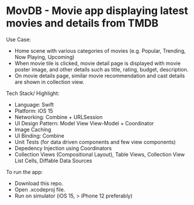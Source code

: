 # MovDB - Movie app displaying latest movies and details from TMDB

Use Case:

* Home scene with various categories of movies (e.g. Popular, Trending, Now Playing, Upcoming)
* When movie tile is clicked, movie detail page is displayed with movie poster image, and other details such as title, rating, budget, description.
* On movie details page, similar movie recommendation and cast details are shown in collection view.

Tech Stack/ Highlight:

* Language: Swift
* Platform: iOS 15
* Networking: Combine + URLSession
* UI Design Pattern: Model View View-Model + Coordinator
* Image Caching
* UI Binding: Combine
* Unit Tests (for data driven components and few view components)
* Depedency Injection using Coordinators
* Collection Views (Compositional Layout), Table Views, Collection View List Cells, Diffable Data Sources

To run the app:

* Download this repo.
* Open .xcodeproj file.
* Run on simulator (iOS 15, > iPhone 12 preferably)
